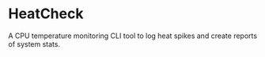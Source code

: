 # HeatCheck
A CPU temperature monitoring CLI tool to log heat spikes and create reports of system stats.
